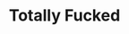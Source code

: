 ---
ee_id_thing: '220'
site: '1'
type: '2'
inv_num: 2003-001
url: 2003-001-totally-fucked
title: Totally Fucked
year: '2003'
display_year: '2003'
medium: Modded Super Mario Brothers cartridge
dims: ''
pitch: "​Super Mario stuck on a cube."
ps: "​This one is an infinite loop of Mario stuck on a cube. A year later I cribbed
  this scene for the beginning of Paper Rad and I’s Super Mario Movie. I have hardly
  ever shown this, but it is one of my favourites. Also, of note, I lost the source
  code, ROM, and nearly everything associated with the project shortly after making
  it in 2003. In my defence, I had just turned 25, and well, just wasn’t very organised
  (my studio at this point was still under my loft bed). Anyway, sometime many years
  later, I found the actual finished version in a pile of old ROM chips. In 2013 -
  as I was long out of the 6502 game - I gave it 2 Todd Bailey / Andrew Reitano of
  Narrat1ve who sucked the data off of the ROM, and reconstructed the .NES emulator
  file. Thx again guys!&nbsp;"
live_url: ''
related: "[20] [2005-001-super-mario-movie] 2005-001 Super Mario Movie"
youtube: ''
related_code: https://github.com/coryarcangel/Totally-Fucked
imgs: fucked-2003-001-cartridge-database-ih.jpg,fucked-2003-001-still-2-database-ih.jpg,fucked-2003-001-still-3-database-ih.jpg
subheading: ''
download: ''
add_credit: ''
commission: ''
layout: things-i-made
---